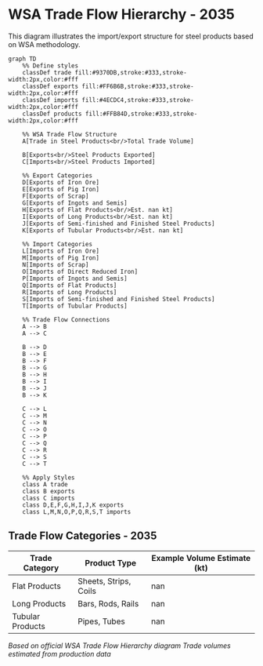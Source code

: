# WSA Trade Flow Hierarchy - 2035

This diagram illustrates the import/export structure for steel products based on WSA methodology.

```mermaid
graph TD
    %% Define styles
    classDef trade fill:#9370DB,stroke:#333,stroke-width:2px,color:#fff
    classDef exports fill:#FF6B6B,stroke:#333,stroke-width:2px,color:#fff
    classDef imports fill:#4ECDC4,stroke:#333,stroke-width:2px,color:#fff
    classDef products fill:#FFB84D,stroke:#333,stroke-width:2px,color:#fff
    
    %% WSA Trade Flow Structure
    A[Trade in Steel Products<br/>Total Trade Volume]
    
    B[Exports<br/>Steel Products Exported]
    C[Imports<br/>Steel Products Imported]
    
    %% Export Categories
    D[Exports of Iron Ore]
    E[Exports of Pig Iron]
    F[Exports of Scrap]
    G[Exports of Ingots and Semis]
    H[Exports of Flat Products<br/>Est. nan kt]
    I[Exports of Long Products<br/>Est. nan kt]
    J[Exports of Semi-finished and Finished Steel Products]
    K[Exports of Tubular Products<br/>Est. nan kt]
    
    %% Import Categories
    L[Imports of Iron Ore]
    M[Imports of Pig Iron]
    N[Imports of Scrap]
    O[Imports of Direct Reduced Iron]
    P[Imports of Ingots and Semis]
    Q[Imports of Flat Products]
    R[Imports of Long Products]
    S[Imports of Semi-finished and Finished Steel Products]
    T[Imports of Tubular Products]
    
    %% Trade Flow Connections
    A --> B
    A --> C
    
    B --> D
    B --> E
    B --> F
    B --> G
    B --> H
    B --> I
    B --> J
    B --> K
    
    C --> L
    C --> M
    C --> N
    C --> O
    C --> P
    C --> Q
    C --> R
    C --> S
    C --> T
    
    %% Apply Styles
    class A trade
    class B exports
    class C imports
    class D,E,F,G,H,I,J,K exports
    class L,M,N,O,P,Q,R,S,T imports
```

## Trade Flow Categories - 2035

| Trade Category | Product Type | Example Volume Estimate (kt) |
|----------------|--------------|-------------------------------|
| Flat Products | Sheets, Strips, Coils | nan |
| Long Products | Bars, Rods, Rails | nan |
| Tubular Products | Pipes, Tubes | nan |

*Based on official WSA Trade Flow Hierarchy diagram*
*Trade volumes estimated from production data*

